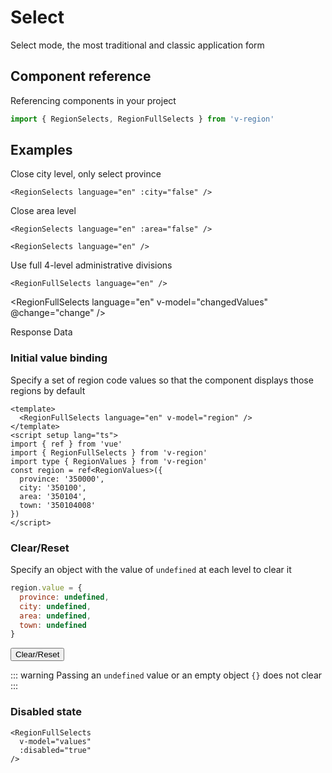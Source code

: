 # Select

Select mode, the most traditional and classic application form

## Component reference

Referencing components in your project

```js
import { RegionSelects, RegionFullSelects } from 'v-region'
```

## Examples

<script setup>
import { ref } from 'vue'
import {
  RegionSelects,
  RegionFullSelects
} from 'v-region'

import {
  useUIDataChange, useRegionChange, valuesFuzhou
} from '@/script/region/data'
import RegionDataResult from '@/views/region/RegionDataResult.vue'

const {
  changedValues,
  changedModel,
  change
} = useUIDataChange()
const { values, reset } = useRegionChange()
</script>

Close city level, only select province

```vue-html
<RegionSelects language="en" :city="false" />
```

<RegionSelects language="en" :city="false" />

Close area level

```vue-html
<RegionSelects language="en" :area="false" />
```

<RegionSelects language="en" :area="false" />

```vue-html
<RegionSelects language="en" />
```

<RegionSelects language="en" />

Use full 4-level administrative divisions

```vue-html
<RegionFullSelects language="en" />
```

<RegionFullSelects
  language="en"
  v-model="changedValues"
  @change="change"
/>

Response Data

<RegionDataResult
  language="en"
  :values="changedValues"
  :model="changedModel"
/>

### Initial value binding

Specify a set of region code values ​​so that the component displays those regions by default

```vue
<template>
  <RegionFullSelects language="en" v-model="region" />
</template>
<script setup lang="ts">
import { ref } from 'vue'
import { RegionFullSelects } from 'v-region'
import type { RegionValues } from 'v-region'
const region = ref<RegionValues>({
  province: '350000',
  city: '350100',
  area: '350104',
  town: '350104008'
})
</script>
```

<RegionFullSelects
  language="en"
  class="mb-3"
  v-model="values"
/>

### Clear/Reset

Specify an object with the value of `undefined` at each level to clear it

```js
region.value = {
  province: undefined,
  city: undefined,
  area: undefined,
  town: undefined
}
```

<div class="mt-3">
  <button
    type="button"
    class="btn btn-dark"
    @click="reset"
  >Clear/Reset</button>
</div>

::: warning
Passing an `undefined` value or an empty object `{}` does not clear
:::

### Disabled state

```vue-html
<RegionFullSelects
  v-model="values"
  :disabled="true"
/>
```

<RegionFullSelects
  language="en"
  class="mb-3"
  disabled
  v-model="values"
/>
